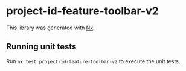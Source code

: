 # project-id-feature-toolbar-v2

This library was generated with [Nx](https://nx.dev).

## Running unit tests

Run `nx test project-id-feature-toolbar-v2` to execute the unit tests.
